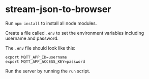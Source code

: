 # stream-json-to-browser

Run `npm install` to install all node modules.

Create a file called `.env` to set the environment variables including username and password.

The `.env` file should look like this:
```
export MQTT_APP_ID=username
export MQTT_APP_ACCESS_KEY=password
```

Run the server by running the `run` script.
